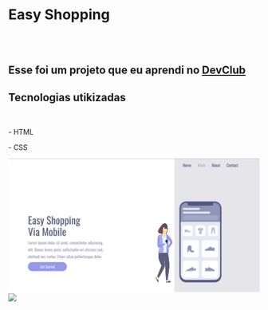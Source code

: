 <h1>Easy Shopping</h1>
<br>
<br>
<h2>Esse foi um projeto que eu aprendi no <a href="https://rodolfomori.com.br/devclub">DevClub</a></h2>

<h2>Tecnologias utikizadas</h2>
<br>
   <p>- HTML</p>
   <p>- CSS</p>

<img src="https://github.com/viniciogarcia/easy-shopping/blob/master/assets/image.png?raw=true" />
<br>
<img src="https://cdn.discordapp.com/attachments/896111203523371081/1049167658710478928/image.png" />
